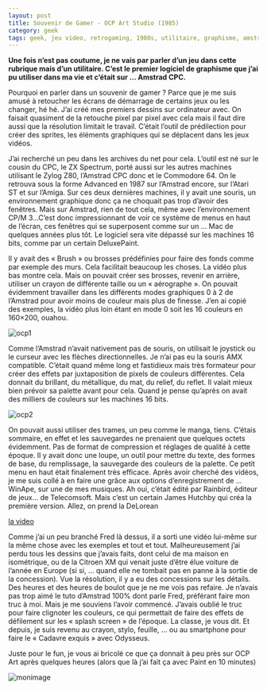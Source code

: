 ```yaml
---
layout: post
title: Souvenir de Gamer - OCP Art Studio (1985)
category: geek
tags: geek, jeu video, retrogaming, 1980s, utilitaire, graphisme, amstrad cpc
---
```


**Une fois n’est pas coutume, je ne vais par parler d’un jeu dans cette rubrique mais d’un utilitaire. C’est le premier logiciel de graphisme que j’ai pu utiliser dans ma vie et c’était sur … Amstrad CPC.**

Pourquoi en parler dans un souvenir de gamer ? Parce que je me suis amusé à retoucher les écrans de démarrage de certains jeux ou les changer, hé hé. J’ai créé mes premiers dessins sur ordinateur avec. On faisait quasiment de la retouche pixel par pixel avec cela mais il faut dire aussi que la résolution limitait le travail. C’était l’outil de prédilection pour créer des sprites, les éléments graphiques qui se déplacent dans les jeux vidéos. 

J’ai recherché un peu dans les archives du net pour cela. L’outil est né sur le cousin du CPC, le ZX Spectrum, porté aussi sur les autres machines utilisant le Zylog Z80, l’Amstrad CPC donc et le Commodore 64. On le retrouva sous la forme Advanced en 1987 sur l’Amstrad encore, sur l‘Atari ST et sur l’Amiga. Sur ces deux dernières machines, il y avait une souris, un environnement graphique  donc ça ne choquait pas trop d’avoir des fenêtres. Mais sur Amstrad, rien de tout cela, même avec l’environnement CP/M 3…C’est donc impressionnant de voir ce système de menus en haut de l’écran, ces fenêtres qui se superposent comme sur un … Mac de quelques années plus tôt. Le logiciel sera vite dépassé sur les machines 16 bits, comme par un certain DeluxePaint. 

Il y avait des « Brush » ou brosses prédéfinies pour faire des fonds comme par exemple des murs. Cela facilitait beaucoup les choses. La vidéo plus bas montre cela. Mais on pouvait créer ses brosses, revenir en arrière, utiliser un crayon de différente taille ou un « aérographe ». On pouvait évidemment travailler dans les différents modes graphiques 0 à 2 de l’Amstrad pour avoir moins de couleur mais plus de finesse.  J’en ai copié des exemples, la vidéo plus loin étant en mode 0 soit les 16 couleurs en 160×200, ouahou. 

![ocp1](https://cpcrulez.fr/img/1/art_studio2.png)

Comme l’Amstrad n’avait nativement pas de souris, on utilisait le joystick ou le curseur avec les flèches directionnelles. Je n’ai pas eu la souris AMX compatible. C’était quand même long et fastidieux mais très formateur pour créer des effets par juxtaposition de pixels de couleurs différentes. Cela donnait du brillant, du métallique, du mat, du relief, du reflet. Il valait mieux bien prévoir sa palette avant pour cela. Quand je pense qu’après on avait des milliers de couleurs sur les machines 16 bits.

![ocp2](https://cpcrulez.fr/img/1/art_studio.png)

On pouvait aussi utiliser des trames, un peu comme le manga, tiens. C’étais sommaire, en effet et les sauvegardes ne prenaient que quelques octets évidemment. Pas de format de compression et réglages de qualité à cette époque. Il y avait donc une loupe, un outil pour mettre du texte, des formes de base, du remplissage, la sauvegarde des couleurs de la palette. Ce petit menu en haut était finalement très efficace. Après avoir cherché des vidéos, je me suis collé à en faire une grâce aux options d’enregistrement de … WinApe, sur une de mes musiques. Ah oui, c’était édité par Rainbird, éditeur de jeux… de Telecomsoft. Mais c’est un certain James Hutchby qui créa la première version. Allez, on prend la DeLorean

[la video](https://videos.pair2jeux.tube/videos/watch/a1bacf9c-c59b-4b04-9687-b02347128eb2)

Comme j’ai un peu branché Fred là dessus, il a sorti une vidéo lui-même sur la même chose avec les exemples et tout et tout. Malheureusement j’ai perdu tous les dessins que j’avais faits, dont celui de ma maison en isométrique, ou de la Citroen XM qui venait juste d’être élue voiture de l’année en Europe (si si, … quand elle ne tombait pas en panne à la sortie de la concession). Vue la résolution, il y a eu des concessions sur les détails. Des heures et des heures de boulot que je ne me vois pas refaire. Je n’avais pas trop aimé le tuto d’Amstrad 100% dont parle Fred, préférant faire mon truc à moi. Mais je me souviens l’avoir commencé. J’avais oublié le truc pour faire clignoter les couleurs, ce qui permettait de faire des effets de défilement sur les « splash screen » de l’époque. La classe, je vous dit. Et depuis, je suis revenu au crayon, stylo, feuille, … ou au smartphone pour faire le « Cadavre exquis » avec Odysseus. 

Juste pour le fun, je vous ai bricolé ce que ça donnait à peu près sur OCP Art après quelques heures (alors que là j’ai fait ça avec Paint en 10 minutes)

![monimage](https://cheziceman.files.wordpress.com/2020/06/xmocpartstudio.gif)
